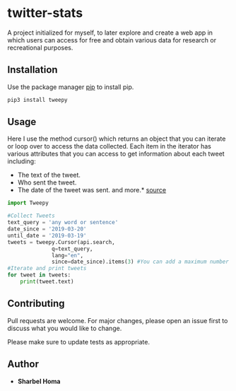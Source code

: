 # twitter-stats

A project initialized for myself, to later explore and create a web app in which users can access for free and obtain various data for research or recreational purposes.

## Installation

Use the package manager [pip](https://pip.pypa.io/en/stable/) to install pip.

```bash
pip3 install tweepy
```

## Usage

Here I use the method cursor() which returns an object that you can iterate or loop over to access the data collected. Each item in the iterator has various attributes that you can access to get information about each tweet including:
* The text of the tweet.
* Who sent the tweet.
* The date of the tweet was sent. 
and more.* [source](https://www.earthdatascience.org/courses/earth-analytics-python/using-apis-natural-language-processing-twitter/get-and-use-twitter-data-in-python/)

```python
import Tweepy

#Collect Tweets
text_query = 'any word or sentence'
date_since = '2019-03-20'
until_date = '2019-03-19'
tweets = tweepy.Cursor(api.search,
              q=text_query,
              lang="en",
              since=date_since).items(3) #You can add a maximum number of tweets here.
#Iterate and print tweets
for tweet in tweets:
    print(tweet.text)
```

## Contributing
Pull requests are welcome. For major changes, please open an issue first to discuss what you would like to change.

Please make sure to update tests as appropriate.

## Author

* **Sharbel Homa** 
